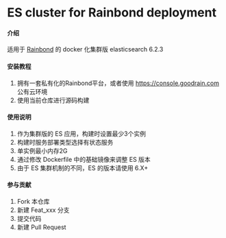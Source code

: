 # ES cluster for Rainbond deployment
#### 介绍
适用于 [Rainbond](https://www.rainbond.com/) 的 docker 化集群版 elasticsearch 6.2.3


#### 安装教程

1. 拥有一套私有化的Rainbond平台，或者使用 https://console.goodrain.com 公有云环境
2. 使用当前仓库进行源码构建

#### 使用说明

1. 作为集群版的 ES 应用，构建时设置最少3个实例
2. 构建时服务部署类型选择有状态服务
3. 单实例最小内存2G
4. 通过修改 Dockerfile 中的基础镜像来调整 ES 版本
5. 由于 ES 集群机制的不同，ES 的版本请使用 6.X+ 

#### 参与贡献

1. Fork 本仓库
2. 新建 Feat_xxx 分支
3. 提交代码
4. 新建 Pull Request

